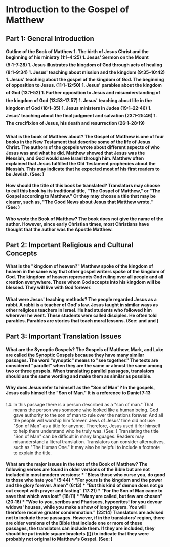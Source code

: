 
# Introduction to the Gospel of Matthew 
## Part 1: General Introduction  
#### Outline of the Book of Matthew  1. The birth of Jesus Christ and the beginning of his ministry (1:1–4:25) 1. Jesus' Sermon on the Mount (5:1–7:28) 1. Jesus illustrates the kingdom of God through acts of healing (8:1–9:34) 1. Jesus' teaching about mission and the kingdom (9:35–10:42) 1. Jesus' teaching about the gospel of the kingdom of God. The beginning of opposition to Jesus. (11:1–12:50) 1. Jesus' parables about the kingdom of God (13:1–52) 1. Further opposition to Jesus and misunderstanding of the kingdom of God (13:53–17:57) 1. Jesus' teaching about life in the kingdom of God (18:1–35) 1. Jesus ministers in Judea (19:1–22:46) 1. Jesus' teaching about the final judgment and salvation (23:1–25:46) 1. The crucifixion of Jesus, his death and resurrection (26:1–28:19)  
#### What is the book of Matthew about?  The Gospel of Matthew is one of four books in the New Testament that describe some of the life of Jesus Christ. The authors of the gospels wrote about different aspects of who Jesus was and what he did. Matthew showed that Jesus was the Messiah, and God would save Israel through him. Matthew often explained that Jesus fulfilled the Old Testament prophecies about the Messiah. This may indicate that he expected most of his first readers to be Jewish. (See: )  
#### How should the title of this book be translated?  Translators may choose to call this book by its traditional title, "The Gospel of Matthew," or "The Gospel according to Matthew." Or they may choose a title that may be clearer, such as, "The Good News about Jesus that Matthew wrote." (See: )  
#### Who wrote the Book of Matthew?  The book does not give the name of the author. However, since early Christian times, most Christians have thought that the author was the Apostle Matthew.  
## Part 2: Important Religious and Cultural Concepts  
#### What is the "kingdom of heaven?"  Matthew spoke of the kingdom of heaven in the same way that other gospel writers spoke of the kingdom of God. The kingdom of heaven represents God ruling over all people and all creation everywhere. Those whom God accepts into his kingdom will be blessed. They will live with God forever.  
#### What were Jesus' teaching methods?  The people regarded Jesus as a rabbi. A rabbi is a teacher of God's law. Jesus taught in similar ways as other religious teachers in Israel. He had students who followed him wherever he went. These students were called disciples. He often told parables. Parables are stories that teach moral lessons. (See:  and  and )  
## Part 3: Important Translation Issues  
#### What are the Synoptic Gospels?  The Gospels of Matthew, Mark, and Luke are called the Synoptic Gospels because they have many similar passages. The word "synoptic" means to "see together."  The texts are considered "parallel" when they are the same or almost the same among two or three gospels. When translating parallel passages, translators should use the same wording and make them as similar as possible.  
#### Why does Jesus refer to himself as the "Son of Man"?  In the gospels, Jesus calls himself the "Son of Man." It is a reference to Daniel 7:13
14. In this passage there is a person described as a "son of man." That means the person was someone who looked like a human being. God gave authority to the son of man to rule over the nations forever. And all the people will worship him forever.  Jews of Jesus' time did not use "Son of Man" as a title for anyone. Therefore, Jesus used it for himself to help them understand who he truly was. (See: )  Translating the title "Son of Man" can be difficult in many languages. Readers may misunderstand a literal translation. Translators can consider alternatives, such as "The Human One." It may also be helpful to include a footnote to explain the title.  
#### What are the major issues in the text of the Book of Matthew?  The following verses are found in older versions of the Bible but are not included in most modern versions:  * "Bless those who curse you, do good to those who hate you" (5:44) * "For yours is the kingdom and the power and the glory forever. Amen" (6:13) * "But this kind of demon does not go out except with prayer and fasting" (17:21) * "For the Son of Man came to save that which was lost" (18:11) * "Many are called, but few are chosen" (20:16) * "Woe to you, scribes and Pharisees, hypocrites! for you devour widows' houses, while you make a show of long prayers. You will therefore receive greater condemnation." (23:14)  Translators are advised not to include these passages. However, if in the translators' region, there are older versions of the Bible that include one or more of these passages, the translators can include them. If they are included, they should be put inside square brackets ([]) to indicate that they were probably not original to Matthew's Gospel. (See: )  